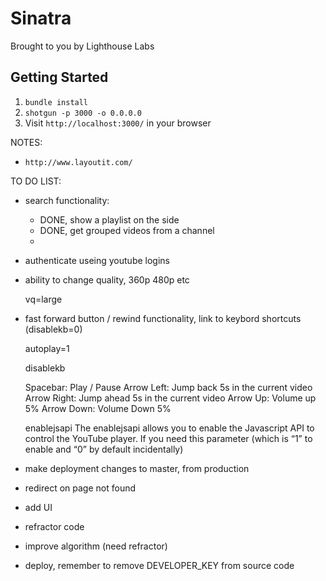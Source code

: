 Sinatra
=============

Brought to you by Lighthouse Labs

## Getting Started

1. `bundle install`
2. `shotgun -p 3000 -o 0.0.0.0`
3. Visit `http://localhost:3000/` in your browser

NOTES: 

- `http://www.layoutit.com/`

TO DO LIST:

- search functionality:
  - DONE, show a playlist on the side
  - DONE, get grouped videos from a channel
  - 
  
- authenticate useing youtube logins
- ability to change quality, 360p 480p etc
    
    vq=large

- fast forward button / rewind functionality, link to keybord shortcuts (disablekb=0) 

    autoplay=1

    disablekb

    Spacebar:  Play / Pause
    Arrow Left:  Jump back 5s in the current video
    Arrow Right:  Jump ahead 5s in the current video
    Arrow Up:  Volume up 5%
    Arrow Down:  Volume Down 5%


    enablejsapi
    The enablejsapi allows you to enable the Javascript API to control the YouTube player. If you need this parameter (which is “1” to enable and “0” by default incidentally)


- make deployment changes to master, from production
- redirect on page not found
- add UI
- refractor code
- improve algorithm (need refractor)
- deploy, remember to remove DEVELOPER_KEY from source code


